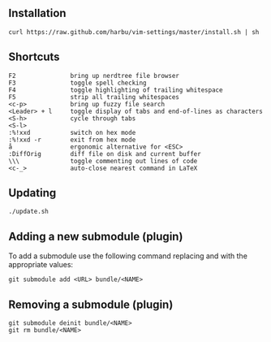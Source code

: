 ## Installation

`curl https://raw.github.com/harbu/vim-settings/master/install.sh | sh`

## Shortcuts

    F2               bring up nerdtree file browser
    F3               toggle spell checking
    F4               toggle highlighting of trailing whitespace
    F5               strip all trailing whitespaces
    <c-p>            bring up fuzzy file search
    <Leader> + l     toggle display of tabs and end-of-lines as characters
    <S-h>            cycle through tabs
    <S-l>
    :%!xxd           switch on hex mode
    :%!xxd -r        exit from hex mode
    å                ergonomic alternative for <ESC>
    :DiffOrig        diff file on disk and current buffer
    \\\              toggle commenting out lines of code
    <c-_>            auto-close nearest command in LaTeX

## Updating

`./update.sh`


## Adding a new submodule (plugin)

To add a submodule use the following command replacing <URL> and <NAME> with
the appropriate values:

    git submodule add <URL> bundle/<NAME>

## Removing a submodule (plugin)

    git submodule deinit bundle/<NAME>
    git rm bundle/<NAME>
